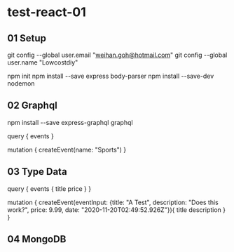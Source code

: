 # test-react-01

## 01 Setup

git config --global user.email "weihan.goh@hotmail.com"
git config --global user.name "Lowcostdiy"

npm init
npm install --save express body-parser
npm install --save-dev nodemon


## 02 Graphql

npm install --save express-graphql graphql

query {
  events
}

mutation {
  createEvent(name: "Sports")
}

## 03 Type Data

query {
  events {
    title
    price
  }
}

mutation {
  createEvent(eventInput: {title: "A Test", description: "Does this work?", price: 9.99, date: "2020-11-20T02:49:52.926Z"}){
    title
    description
  }
}

## 04 MongoDB